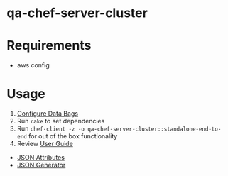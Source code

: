 qa-chef-server-cluster
========

# Requirements
* aws config

# Usage
1. [Configure Data Bags](docs/user-guide.md#data-bags)
1. Run `rake` to set dependencies
1. Run `chef-client -z -o qa-chef-server-cluster::standalone-end-to-end` for out of the box functionality
1. Review [User Guide](docs/user-guide.md)
 * [JSON Attributes](docs/user-guide.md#setting-json-attributes-via-chef-client)
 * [JSON Generator](docs/user-guide.md#generate-json-attributes)
